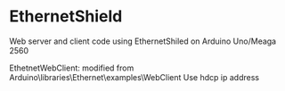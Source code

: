 # EthernetShield
Web server and client code using EthernetShiled on Arduino Uno/Meaga 2560

EthetnetWebClient: modified from Arduino\libraries\Ethernet\examples\WebClient
	Use hdcp ip address